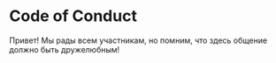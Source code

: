 # Code of Conduct
Привет! Мы рады всем участникам, но помним, что здесь общение должно быть дружелюбным!
